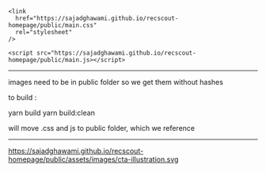     <link
      href="https://sajadghawami.github.io/recscout-homepage/public/main.css"
      rel="stylesheet"
    />

    <script src="https://sajadghawami.github.io/recscout-homepage/public/main.js></script>

---

images need to be in public folder so we get them without hashes

to build :

yarn build
yarn build:clean

will move .css and js to public folder, which we reference

---

https://sajadghawami.github.io/recscout-homepage/public/assets/images/cta-illustration.svg
